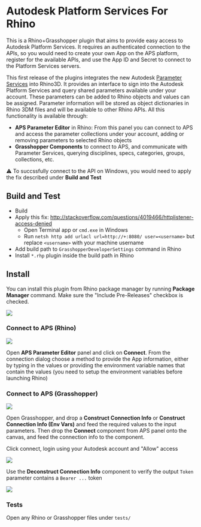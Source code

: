 # Autodesk Platform Services For Rhino

This is a Rhino+Grasshopper plugin that aims to provide easy access to Autodesk Platform Services. It requires an authenticated connection to the APIs, so you would need to create your own App on the APS platform, register for the available APIs, and use the App ID and Secret to connect to the Platform Services servers.


This first release of the plugins integrates the new Autodesk [Parameter Services](https://blogs.autodesk.com/revit/2022/12/04/whats-new-in-parameters-service/) into Rhino3D. It provides an interface to sign into the Autodesk Platform Services and query shared parameters available under your account. These parameters can be added to Rhino objects and values can be assigned. Parameter information will be stored as object dictionaries in Rhino 3DM files and will be available to other Rhino APIs. All this functionality is available through:

- **APS Parameter Editor** in Rhino: From this panel you can connect to APS and access the parameter collections under your account, adding or removing parameters to selected Rhino objects
- **Grasshopper Components** to connect to APS, and communicate with Parameter Services, querying disciplines, specs, categories, groups, collections, etc.

⚠️ To succssfully connect to the API on Windows, you would need to apply the fix described under **Build and Test**


## Build and Test
- Build
- Apply this fix: http://stackoverflow.com/questions/4019466/httplistener-access-denied
  - Open Terminal app or `cmd.exe` in Windows
  - Run `netsh http add urlacl url=http://+:8080/ user=<username>` but replace `<username>` with your machine username
- Add build path to `GrasshopperDeveloperSettings` command in Rhino
- Install `*.rhp` plugin inside the build path in Rhino

## Install

You can install this plugin from Rhino package manager by running **Package Manager** command. Make sure the "Include Pre-Releases" checkbox is checked. 

![](docs/rh_pkgmgr_install.png)


### Connect to APS (Rhino)

![](docs/rh_edit_panel.png)

Open **APS Parameter Editor** panel and click on **Connect**. From the connection dialog choose a method to provide the App information, either by typing in the values or providing the environment variable names that contain the values (you need to setup the environment variables before launching Rhino)

### Connect to APS (Grasshopper)

![](docs/gh_connect_comps.png)

Open Grasshopper, and drop a **Construct Connection Info** or **Construct Connection Info (Env Vars)** and feed the required values to the input parameters. Then drop the **Connect** component from APS panel onto the canvas, and feed the connection info to the component.

Click connect, login using your Autodesk account and "Allow" access

![](docs/gh_connect_envvars.png)

Use the **Deconstruct Connection Info** component to verify the output `Token` parameter contains a `Bearer ...` token

![](docs/gh_verify_token.png)


### Tests

Open any Rhino or Grasshopper files under `tests/`
